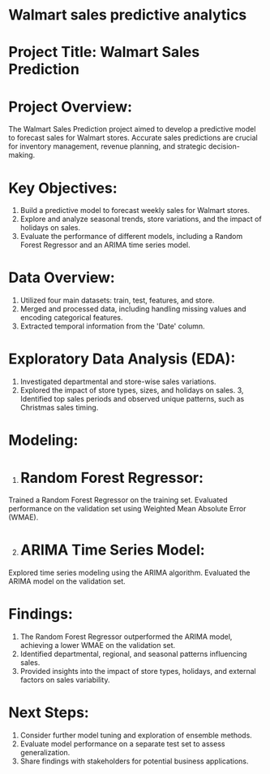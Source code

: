 # Walmart sales predictive analytics

# Project Title: Walmart Sales Prediction

# Project Overview:
The Walmart Sales Prediction project aimed to develop a predictive model to forecast sales for Walmart stores. Accurate sales predictions are crucial for inventory management, revenue planning, and strategic decision-making.

# Key Objectives:

1. Build a predictive model to forecast weekly sales for Walmart stores.
2. Explore and analyze seasonal trends, store variations, and the impact of holidays on sales.
3. Evaluate the performance of different models, including a Random Forest Regressor and an ARIMA time series model.

# Data Overview:

1. Utilized four main datasets: train, test, features, and store.
2. Merged and processed data, including handling missing values and encoding categorical features.
3. Extracted temporal information from the 'Date' column.

# Exploratory Data Analysis (EDA):

1. Investigated departmental and store-wise sales variations.
2. Explored the impact of store types, sizes, and holidays on sales.
3, Identified top sales periods and observed unique patterns, such as Christmas sales timing.

# Modeling:

1. # Random Forest Regressor:
Trained a Random Forest Regressor on the training set.
Evaluated performance on the validation set using Weighted Mean Absolute Error (WMAE).

2. # ARIMA Time Series Model:
Explored time series modeling using the ARIMA algorithm.
Evaluated the ARIMA model on the validation set.

# Findings:

1. The Random Forest Regressor outperformed the ARIMA model, achieving a lower WMAE on the validation set.
2. Identified departmental, regional, and seasonal patterns influencing sales.
3. Provided insights into the impact of store types, holidays, and external factors on sales variability.

# Next Steps:

1. Consider further model tuning and exploration of ensemble methods.
2. Evaluate model performance on a separate test set to assess generalization.
3. Share findings with stakeholders for potential business applications.
